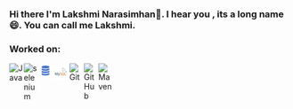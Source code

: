 ### Hi there I'm Lakshmi Narasimhan👋. I hear you , its a long name 😄. You can call me Lakshmi. 

### Worked on:
<img align="left" alt="Java" width="26px" src="https://img.icons8.com/color/48/000000/java-coffee-cup-logo.png"/>
<img align="left" alt="selenium" width="26px" src="https://img.icons8.com/color/48/selenium-test-automation.png" />
<img align="left" alt="SQL" width="26px" src="https://raw.githubusercontent.com/github/explore/80688e429a7d4ef2fca1e82350fe8e3517d3494d/topics/sql/sql.png" />
<img align="left" alt="MySQL" width="30px" src="https://raw.githubusercontent.com/github/explore/80688e429a7d4ef2fca1e82350fe8e3517d3494d/topics/mysql/mysql.png" />
<img align="left" alt="Git" width="26px" src="https://img.icons8.com/ios-filled/50/git.png" />
<img align="left" alt="GitHub" width="26px" src="https://img.icons8.com/windows/32/github.png" />
<img align="left" alt="Maven" width="26px" src="https://img.icons8.com/ios/50/maven-ios.png"/>
<!-->
<!--
**LakshmiNarasimhan254/LakshmiNarasimhan254** is a ✨ _special_ ✨ repository because its `README.md` (this file) appears on your GitHub profile.


Here are some ideas to get you started:

- 🔭 I’m currently working on ...
- 🌱 I’m currently learning ...
- 👯 I’m looking to collaborate on ...
- 🤔 I’m looking for help with ...
- 💬 Ask me about ...
- 📫 How to reach me: ...
- 😄 Pronouns: ...
- ⚡ Fun fact: ...
-->
